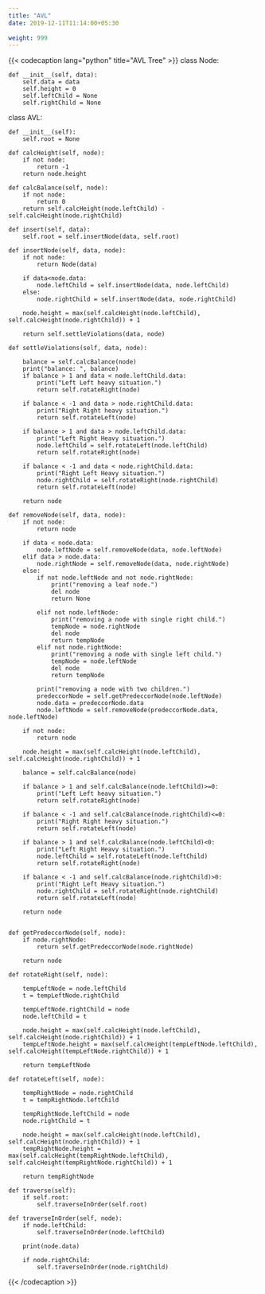 ```yaml
---
title: "AVL"
date: 2019-12-11T11:14:00+05:30
 
weight: 999
---
```


{{< codecaption lang="python" title="AVL Tree" >}}
class Node:

    def __init__(self, data):
        self.data = data
        self.height = 0
        self.leftChild = None
        self.rightChild = None


class AVL:

    def __init__(self):
        self.root = None

    def calcHeight(self, node):
        if not node:
            return -1
        return node.height

    def calcBalance(self, node):
        if not node:
            return 0
        return self.calcHeight(node.leftChild) -self.calcHeight(node.rightChild)

    def insert(self, data):
        self.root = self.insertNode(data, self.root)

    def insertNode(self, data, node):
        if not node:
            return Node(data)

        if data<node.data:
            node.leftChild = self.insertNode(data, node.leftChild)
        else:
            node.rightChild = self.insertNode(data, node.rightChild)

        node.height = max(self.calcHeight(node.leftChild), self.calcHeight(node.rightChild)) + 1

        return self.settleViolations(data, node)

    def settleViolations(self, data, node):

        balance = self.calcBalance(node)
        print("balance: ", balance)
        if balance > 1 and data < node.leftChild.data:
            print("Left Left heavy situation.")
            return self.rotateRight(node)

        if balance < -1 and data > node.rightChild.data:
            print("Right Right heavy situation.")
            return self.rotateLeft(node)

        if balance > 1 and data > node.leftChild.data:
            print("Left Right Heavy situation.")
            node.leftChild = self.rotateLeft(node.leftChild)
            return self.rotateRight(node)

        if balance < -1 and data < node.rightChild.data:
            print("Right Left Heavy situation.")
            node.rightChild = self.rotateRight(node.rightChild)
            return self.rotateLeft(node)

        return node

    def removeNode(self, data, node):
        if not node:
            return node

        if data < node.data:
            node.leftNode = self.removeNode(data, node.leftNode)
        elif data > node.data:
            node.rightNode = self.removeNode(data, node.rightNode)
        else:
            if not node.leftNode and not node.rightNode:
                print("removing a leaf node.")
                del node
                return None

            elif not node.leftNode:
                print("removing a node with single right child.")
                tempNode = node.rightNode
                del node
                return tempNode
            elif not node.rightNode:
                print("removing a node with single left child.")
                tempNode = node.leftNode
                del node
                return tempNode

            print("removing a node with two children.")
            predeccorNode = self.getPredeccorNode(node.leftNode)
            node.data = predeccorNode.data
            node.leftNode = self.removeNode(predeccorNode.data, node.leftNode)

        if not node:
            return node

        node.height = max(self.calcHeight(node.leftChild), self.calcHeight(node.rightChild)) + 1

        balance = self.calcBalance(node)

        if balance > 1 and self.calcBalance(node.leftChild)>=0:
            print("Left Left heavy situation.")
            return self.rotateRight(node)

        if balance < -1 and self.calcBalance(node.rightChild)<=0:
            print("Right Right heavy situation.")
            return self.rotateLeft(node)

        if balance > 1 and self.calcBalance(node.leftChild)<0:
            print("Left Right Heavy situation.")
            node.leftChild = self.rotateLeft(node.leftChild)
            return self.rotateRight(node)

        if balance < -1 and self.calcBalance(node.rightChild)>0:
            print("Right Left Heavy situation.")
            node.rightChild = self.rotateRight(node.rightChild)
            return self.rotateLeft(node)

        return node


    def getPredeccorNode(self, node):
        if node.rightNode:
            return self.getPredeccorNode(node.rightNode)

        return node

    def rotateRight(self, node):

        tempLeftNode = node.leftChild
        t = tempLeftNode.rightChild

        tempLeftNode.rightChild = node
        node.leftChild = t

        node.height = max(self.calcHeight(node.leftChild), self.calcHeight(node.rightChild)) + 1
        tempLeftNode.height = max(self.calcHeight(tempLeftNode.leftChild), self.calcHeight(tempLeftNode.rightChild)) + 1

        return tempLeftNode

    def rotateLeft(self, node):

        tempRightNode = node.rightChild
        t = tempRightNode.leftChild

        tempRightNode.leftChild = node
        node.rightChild = t

        node.height = max(self.calcHeight(node.leftChild), self.calcHeight(node.rightChild)) + 1
        tempRightNode.height = max(self.calcHeight(tempRightNode.leftChild), self.calcHeight(tempRightNode.rightChild)) + 1

        return tempRightNode

    def traverse(self):
        if self.root:
            self.traverseInOrder(self.root)

    def traverseInOrder(self, node):
        if node.leftChild:
            self.traverseInOrder(node.leftChild)

        print(node.data)

        if node.rightChild:
            self.traverseInOrder(node.rightChild)

{{< /codecaption >}}